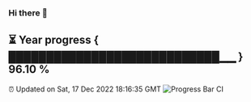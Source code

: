 ### Hi there 👋
⏳ Year progress { ████████████████████████████▁▁ } 96.10 %
---
⏰ Updated on Sat, 17 Dec 2022 18:16:35 GMT
![Progress Bar CI](https://github.com/liununu/liununu/workflows/Progress%20Bar%20CI/badge.svg)

